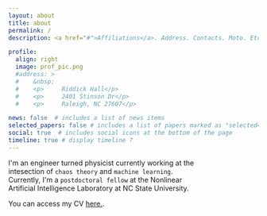 ```yaml
---
layout: about
title: about
permalink: /
description: <a href="#">Affiliations</a>. Address. Contacts. Moto. Etc.

profile:
  align: right
  image: prof_pic.png
  #address: >   
  #    &nbsp;
  #    <p>     Riddick Hall</p>
  #    <p>     2401 Stinson Dr</p>
  #    <p>     Raleigh, NC 27607</p>

news: false  # includes a list of news items
selected_papers: false # includes a list of papers marked as "selected={true}"
social: true  # includes social icons at the bottom of the page
timeline: true # display timeline ?
---
```


I'm an engineer turned physicist currently working at the <br>
intesection of `chaos theory` and `machine learning`.<br>
Currently, I'm a `postdoctoral fellow` at the Nonlinear <br>
Artificial Intelligence Laboratory 
at NC State University. 

You can access my CV <a href="assets/pdf/MyCV-6.pdf" target="_blank">here.</a>.

<!---
If you would like to know more about my research, please <br>
check-out my `Research Projects` page. When I'm <br>
not working, I watch(mostly) and play pc games.
-->
